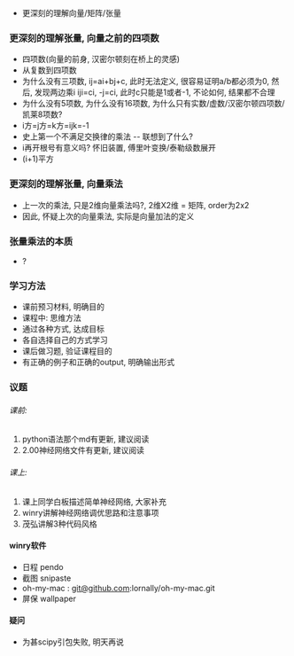 - 更深刻的理解向量/矩阵/张量

### 更深刻的理解张量, 向量之前的四项数
- 四项数(向量的前身, 汉密尔顿刻在桥上的灵感)
 - 从复数到四项数
 - 为什么没有三项数, ij=ai+bj+c, 此时无法定义, 很容易证明a/b都必须为0, 然后, 发现两边乘i iji=ci, -j=ci, 此时c只能是1或者-1, 不论如何, 结果都不合理
 - 为什么没有5项数, 为什么没有16项数, 为什么只有实数/虚数/汉密尔顿四项数/凯莱8项数?
 - i方=j方=k方=ijk=-1
 - 史上第一个不满足交换律的乘法 -- 联想到了什么? 
- i再开根号有意义吗? 怀旧装置, 傅里叶变换/泰勒级数展开
 - (i+1)平方

### 更深刻的理解张量, 向量乘法

- 上一次的乘法, 只是2维向量乘法吗?, 2维X2维 = 矩阵, order为2x2
- 因此, 怀疑上次的向量乘法, 实际是向量加法的定义


### 张量乘法的本质
- ?




### 学习方法
- 课前预习材料, 明确目的
- 课程中: 思维方法
 - 通过各种方式, 达成目标
 - 各自选择自己的方式学习
- 课后做习题, 验证课程目的
 - 有正确的例子和正确的output, 明确输出形式
 


### 议题
###### 课前: 
1. python语法那个md有更新, 建议阅读
2. 2.00神经网络文件有更新, 建议阅读
###### 课上:
1. 课上同学白板描述简单神经网络, 大家补充
2. winry讲解神经网络调优思路和注意事项
3. 茂弘讲解3种代码风格 

#### winry软件
- 日程 pendo
- 截图 snipaste
- oh-my-mac : git@github.com:lornally/oh-my-mac.git
- 屏保 wallpaper


#### 疑问
- 为甚scipy引包失败, 明天再说